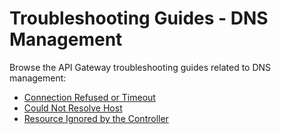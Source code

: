 # Troubleshooting Guides - DNS Management

Browse the API Gateway troubleshooting guides related to DNS management:

- [Connection Refused or Timeout](./03-10-dns-mgt-connection-refused.md)
- [Could Not Resolve Host](./03-11-dns-mgt-could-not-resolve-host.md)
- [Resource Ignored by the Controller](./03-12-dns-mgt-resource-ignored.md)